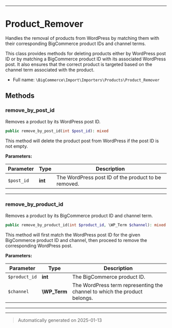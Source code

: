 ***

# Product_Remover

Handles the removal of products from WordPress by matching them with their
corresponding BigCommerce product IDs and channel terms.

This class provides methods for deleting products either by WordPress post ID
or by matching a BigCommerce product ID with its associated WordPress post.
It also ensures that the correct product is targeted based on the channel term
associated with the product.

* Full name: `\BigCommerce\Import\Importers\Products\Product_Remover`




## Methods


### remove_by_post_id

Removes a product by its WordPress post ID.

```php
public remove_by_post_id(int $post_id): mixed
```

This method will delete the product post from WordPress if the post ID is not empty.






**Parameters:**

| Parameter | Type | Description |
|-----------|------|-------------|
| `$post_id` | **int** | The WordPress post ID of the product to be removed. |





***

### remove_by_product_id

Removes a product by its BigCommerce product ID and channel term.

```php
public remove_by_product_id(int $product_id, \WP_Term $channel): mixed
```

This method will first match the WordPress post ID for the given BigCommerce product ID and channel,
then proceed to remove the corresponding WordPress post.






**Parameters:**

| Parameter | Type | Description |
|-----------|------|-------------|
| `$product_id` | **int** | The BigCommerce product ID. |
| `$channel` | **\WP_Term** | The WordPress term representing the channel to which the product belongs. |





***


***
> Automatically generated on 2025-01-13
